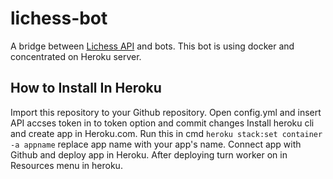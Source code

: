 # lichess-bot
A bridge between [Lichess API](https://lichess.org/api#tag/Chess-Bot) and bots.
This bot is using docker and concentrated on Heroku server.
## How to Install In Heroku
Import this repository to your Github repository.
Open config.yml and insert API accses token in to token option and commit changes
Install heroku cli and create app in Heroku.com.
Run this in cmd `heroku stack:set container -a appname` replace app name with your app's name.
Connect app with Github and deploy app in Heroku.
After deploying turn worker on in Resources menu in heroku. 

